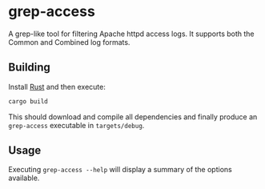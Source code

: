 # grep-access

A grep-like tool for filtering Apache httpd access logs. It supports both the Common and Combined log formats.

## Building

Install [Rust](http://rust-lang.org/) and then execute:

```sh
cargo build
```

This should download and compile all dependencies and finally produce an `grep-access` executable in `targets/debug`.

## Usage

Executing `grep-access --help` will display a summary of the options available.
